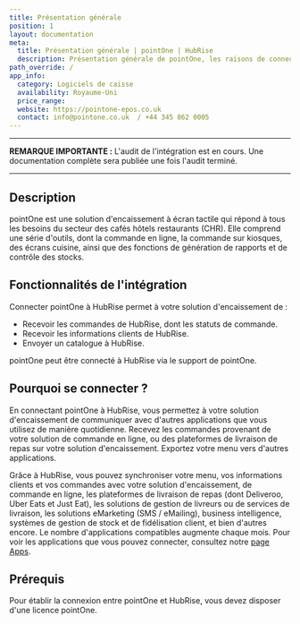 ```yaml
---
title: Présentation générale
position: 1
layout: documentation
meta:
  title: Présentation générale | pointOne | HubRise
  description: Présentation générale de pointOne, les raisons de connecter votre caisse à HubRise et les fonctionnalités de l'intégration avec HubRise.
path_override: /
app_info:
  category: Logiciels de caisse
  availability: Royaume-Uni
  price_range:
  website: https://pointone-epos.co.uk
  contact: info@pointone.co.uk  / +44 345 862 0005
---
```


---

**REMARQUE IMPORTANTE :** L'audit de l'intégration est en cours. Une documentation complète sera publiée une fois l'audit terminé.

---

## Description

pointOne est une solution d'encaissement à écran tactile qui répond à tous les besoins du secteur des cafés hôtels restaurants (CHR). Elle comprend une série d'outils, dont la commande en ligne, la commande sur kiosques, des écrans cuisine, ainsi que des fonctions de génération de rapports et de contrôle des stocks.

## Fonctionnalités de l'intégration

Connecter pointOne à HubRise permet à votre solution d'encaissement de :

- Recevoir les commandes de HubRise, dont les statuts de commande.
- Recevoir les informations clients de HubRise.
- Envoyer un catalogue à HubRise.

pointOne peut être connecté à HubRise via le support de pointOne.

## Pourquoi se connecter ?

En connectant pointOne à HubRise, vous permettez à votre solution d'encaissement de communiquer avec d'autres applications que vous utilisez de manière quotidienne. Recevez les commandes provenant de votre solution de commande en ligne, ou des plateformes de livraison de repas sur votre solution d'encaissement. Exportez votre menu vers d'autres applications.

Grâce à HubRise, vous pouvez synchroniser votre menu, vos informations clients et vos commandes avec votre solution d'encaissement, de commande en ligne, les plateformes de livraison de repas (dont Deliveroo, Uber Eats et Just Eat), les solutions de gestion de livreurs ou de services de livraison, les solutions eMarketing (SMS / eMailing), business intelligence, systèmes de gestion de stock et de fidélisation client, et bien d'autres encore. Le nombre d'applications compatibles augmente chaque mois. Pour voir les applications que vous pouvez connecter, consultez notre [page Apps](/apps).

## Prérequis

Pour établir la connexion entre pointOne et HubRise, vous devez disposer d'une licence pointOne.
